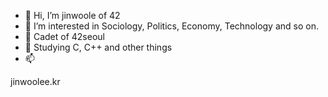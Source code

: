 - 👋 Hi, I’m jinwoole of 42
- 👀 I’m interested in Sociology, Politics, Economy, Technology and so on.
- 🌱 Cadet of 42seoul
- 💞️ Studying C, C++ and other things
- 📫

jinwoolee.kr
